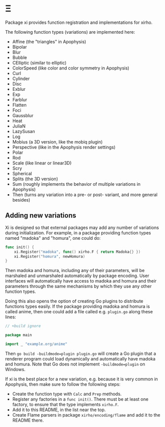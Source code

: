 # Ξ

Package xi provides function registration and implementations for xirho.

The following function types (variations) are implemented here:

- Affine (the "triangles" in Apophysis)
- Bipolar
- Blur
- Bubble
- CElliptic (similar to elliptic)
- ColorSpeed (like color and color symmetry in Apophysis)
- Curl
- Cylinder
- Disc
- Exblur
- Exp
- Farblur
- Flatten
- Foci
- Gaussblur
- Heat
- JuliaN
- LazySusan
- Log
- Mobius (a 3D version, like the mobiq plugin)
- Perspective (like in the Apophysis render settings)
- Polar
- Rod
- Scale (like linear or linear3D)
- Scry
- Spherical
- Splits (the 3D version)
- Sum (roughly implements the behavior of multiple variations in Apophysis)
- Then (turns any variation into a pre- or post- variant, and more general besides)

## Adding new variations

Xi is designed so that external packages may add any number of variations during initialization. For example, in a package providing function types named "madoka" and "homura", one could do:

```go
func init() {
    xi.Register("madoka", func() xirho.F { return Madoka{} })
    xi.Register("homura", newHomura)
}
```

Then madoka and homura, including any of their parameters, will be marshaled and unmarshaled automatically by package encoding. User interfaces will automatically have access to madoka and homura and their parameters through the same mechanisms by which they use any other function types.

Doing this also opens the option of creating Go plugins to distribute functions types easily. If the package providing madoka and homura is called anime, then one could add a file called e.g. `plugin.go` along these lines:

```go
// +build ignore

package main

import _ "example.org/anime"
```

Then `go build -buildmode=plugin plugin.go` will create a Go plugin that a renderer program could load dynamically and automatically have madoka and homura. Note that Go does not implement `-buildmode=plugin` on Windows.

If xi is the best place for a new variation, e.g. because it is very common in Apophysis, then make sure to follow the following steps:

- Create the function type with `Calc` and `Prep` methods.
- Register any factories in a `func init()`. There must be at least one factory, to ensure that the type implements `xirho.F`.
- Add it to this README, in the list near the top.
- Create Flame parsers in package `xirho/encoding/flame` and add it to the README there.
